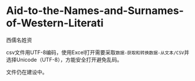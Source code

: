 # Aid-to-the-Names-and-Surnames-of-Western-Literati
西儒名姓资

csv文件用UTF-8编码，使用Excel打开需要采取`数据-获取和转换数据-从文本/CSV`并选择Unicode（UTF-8），方能安全打开避免乱码。

文件仍在建设中。
